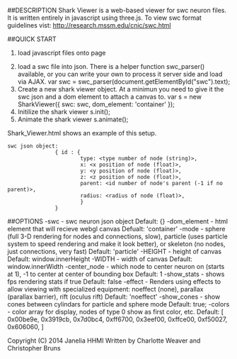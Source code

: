 ##DESCRIPTION
Shark Viewer is a web-based viewer for swc neuron files. It is written entirely in javascript using three.js.
To view swc format guidelines vist: http://research.mssm.edu/cnic/swc.html

##QUICK START
1. load javascript files onto page
<script src="js/threejs/three.js"></script>
<script src="js/threejs/TrackballControls.js"></script>
<script src="js/shark_viewer.js"></script>
2. load a swc file into json. There is a helper function swc_parser(<swc text>) available, or you can write your own to process it server side and load via AJAX.
var  swc = swc_parser(document.getElementById("swc").text);
3. Create a new shark viewer object. At a minimun you need to give it the swc json and a dom element to attach a canvas to.
var s = new SharkViewer({ swc: swc, dom_element: 'container' });
4. Initilize the shark viewer
s.init();
5. Animate the shark viewer
s.animate();

Shark_Viewer.html shows an example of this setup.

```
swc json object:
               { id : {
                       type: <type number of node (string)>,
                       x: <x position of node (float)>,
                       y: <y position of node (float)>,
                       z: <z position of node (float)>,
                       parent: <id number of node's parent (-1 if no parent)>,
                       radius: <radius of node (float)>,
                       }
               }
```

##OPTIONS
-swc - swc neuron json object
Default:  {}
-dom_element - html element that will recieve webgl canvas
Defualt: 'container'
-mode - sphere (full 3-D rendering for nodes and connections, slow), particle (uses particle system to speed rendering and make it look better), or skeleton (no nodes, just connections, very fast)
Default: 'particle'
-HEIGHT - height of canvas
Default: window.innerHeight
-WIDTH - width of canvas
Default: window.innerWidth
-center_node - which node to center neuron on (starts at 1), -1 to center at center of bounding box
Default: 1
-show_stats - shows fps rendering stats if true
Default: false
-effect - Renders using effects to allow viewing with specialized equipment: noeffect (none), parallax (parallax barrier), rift (oculus rift)
Default: 'noeffect'
-show_cones - show cones between cylindars for particle and sphere mode
Default: true;
-colors - color array for display, nodes of type 0 show as first color, etc. 
Default:  [
	0x00be9e,
	0x3919cb,
	0x7d0bc4,
	0xff6700,
	0x3eef00,
	0xffce00,
	0xf50027,
	0x606060,
]


Copyright (C) 2014 Janelia HHMI
Written by Charlotte Weaver and Christopher Bruns
